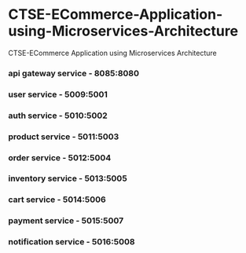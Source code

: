 # CTSE-ECommerce-Application-using-Microservices-Architecture
CTSE-ECommerce Application using Microservices Architecture

### api gateway service - 8085:8080
### user service - 5009:5001
### auth service - 5010:5002
### product service - 5011:5003
### order service - 5012:5004
### inventory service - 5013:5005
### cart service - 5014:5006
### payment service - 5015:5007
### notification service - 5016:5008
